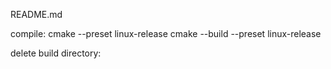 README.md

compile: 
    cmake --preset linux-release
    cmake --build --preset linux-release

delete build directory:
    
